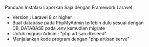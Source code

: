 Panduan Instalasi Laporkan Saja dengan Framework Laravel

- Version : Laravel 8 or higher
- Buat database pada PhpMyAdmin terlebih dulu sesuai dengan DB_DATABASE pada .env kemudian migrate
- Untuk migrasi Admin : "php artisan db:seed"
- Menjalankan kode program dengan "php artisan serve"
